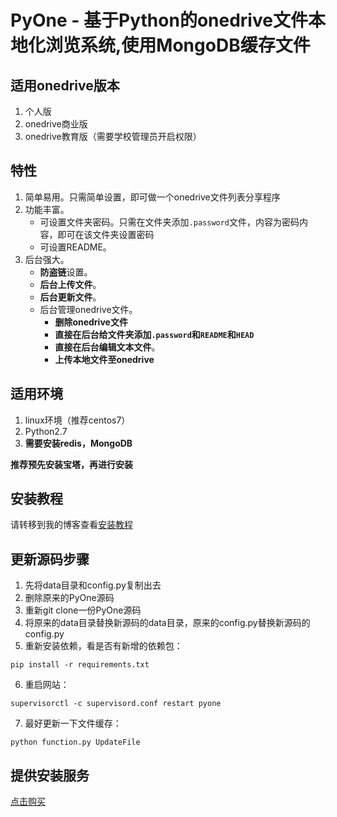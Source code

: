 # PyOne - 基于Python的onedrive文件本地化浏览系统,使用MongoDB缓存文件


## 适用onedrive版本 ##
1. 个人版
2. onedrive商业版
3. onedrive教育版（需要学校管理员开启权限）

## 特性 ##
1. 简单易用。只需简单设置，即可做一个onedrive文件列表分享程序
2. 功能丰富。
    - 可设置文件夹密码。只需在文件夹添加`.password`文件，内容为密码内容，即可在该文件夹设置密码
    - 可设置README。
3. 后台强大。
    - **防盗链**设置。
    - **后台上传文件**。
    - **后台更新文件**。
    - 后台管理onedrive文件。
        - **删除onedrive文件**
        - **直接在后台给文件夹添加`.password`和`README`和`HEAD`**
        - **直接在后台编辑文本文件**。
        - **上传本地文件至onedrive**

## 适用环境 ##
1. linux环境（推荐centos7）
2. Python2.7
3. **需要安装redis，MongoDB**

**推荐预先安装宝塔，再进行安装**

## 安装教程 ##
请转移到我的博客查看[安装教程](https://abbeyok.com/2018/09/23/pyone2-0/)

## 更新源码步骤 ##
1. 先将data目录和config.py复制出去
2. 删除原来的PyOne源码
3. 重新git clone一份PyOne源码
4. 将原来的data目录替换新源码的data目录，原来的config.py替换新源码的config.py
5. 重新安装依赖，看是否有新增的依赖包：
```
pip install -r requirements.txt
```
6. 重启网站：
```
supervisorctl -c supervisord.conf restart pyone
```
7. 最好更新一下文件缓存：
```
python function.py UpdateFile
```

## 提供安装服务 ##
[点击购买](https://iofaka.com/?gid=4)
